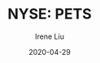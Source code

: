 ---
type: "report"
paper: "PETS_Irene_Liu.pdf"
author: "Irene Liu"
company: "PetMed Express"
date: "2020-04-29"
summary: "PetMed Express, Inc. and its subsidiaries operate under the trade name, 1-800-PetMed (the “Company”). PetMed Express is the largest online pet pharmacy in the United States and provides both prescription and non-prescription pet medications, health products, as well as other products for dogs, cats, and horses. As a direct-to-consumer business, the company competes with traditional retailers of pet medications and vets to offer consumers an alternative method of obtaining pet medications. "
title: "NYSE: PETS"
---